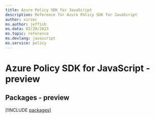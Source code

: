 ```yaml
---
title: Azure Policy SDK for JavaScript
description: Reference for Azure Policy SDK for JavaScript
author: xirzec
ms.author: jeffish
ms.data: 03/20/2023
ms.topic: reference
ms.devlang: javascript
ms.service: policy
---
```

# Azure Policy SDK for JavaScript - preview
## Packages - preview
[!INCLUDE [packages](policy-index.md)]
